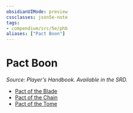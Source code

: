 ```yaml
---
obsidianUIMode: preview
cssclasses: json5e-note
tags:
- compendium/src/5e/phb
aliases: ["Pact Boon"]
---
```

# Pact Boon
*Source: Player's Handbook. Available in the SRD.* 

- [Pact of the Blade](pact-of-the-blade.md)
- [Pact of the Chain](pact-of-the-chain.md)
- [Pact of the Tome](pact-of-the-tome.md)